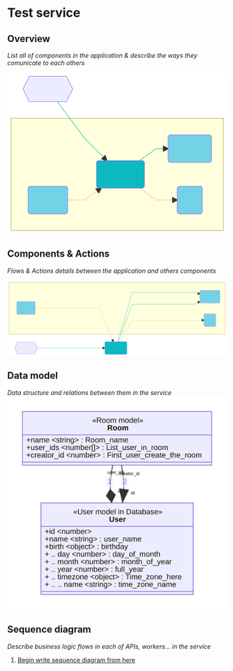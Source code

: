 # Test service
## Overview
_List all of components in the application & describe the ways they comunicate to each others_

![Overview](resources/svg/overview.svg)

## Components & Actions
_Flows & Actions details between the application and others components_

![ComponentsActions](resources/svg/overview.details.svg)

## Data model
_Data structure and relations between them in the service_
![Data model](resources/svg/data_model.svg)

## Sequence diagram
_Describe business logic flows in each of APIs, workers... in the service_

1. [Begin write sequence diagram from here](api_sequence_diagram/Begin_write_sequence_diagram_from_here.md)


